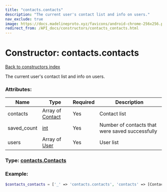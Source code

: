 ```yaml
---
title: "contacts.contacts"
description: "The current user's contact list and info on users."
nav_exclude: true
image: https://docs.madelineproto.xyz/favicons/android-chrome-256x256.png
redirect_from: /API_docs/constructors/contacts_contacts.html
---
```

# Constructor: contacts.contacts  
[Back to constructors index](index.md)



The current user's contact list and info on users.

### Attributes:

| Name     |    Type       | Required | Description |
|----------|---------------|----------|-------------|
|contacts|Array of [Contact](../types/Contact.md) | Yes|Contact list|
|saved\_count|[int](../types/int.md) | Yes|Number of contacts that were saved successfully|
|users|Array of [User](../types/User.md) | Yes|User list|



### Type: [contacts.Contacts](../types/contacts.Contacts.md)


### Example:

```php
$contacts_contacts = ['_' => 'contacts.contacts', 'contacts' => [Contact, Contact], 'saved_count' => int, 'users' => [User, User]];
```  
